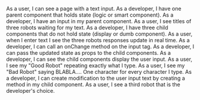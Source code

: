 As a user, I can see a page with a text input.
  As a developer, I have one parent component that holds state (logic or smart component).
  As a developer, I have an input in my parent component.
As a user, I see titles of three robots waiting for my text.
  As a developer, I have three child components that do not hold state (display or dumb component).
As a user, when I enter text I see the three robots responses update in real time.
  As a developer, I can call an onChange method on the input tag.
  As a developer, I can pass the updated state as props to the child components.
  As a developer, I can see the child components display the user input.
As a user, I see my "Good Robot" repeating exactly what I type.
As a user, I see my "Bad Robot" saying BLABLA.... One character for every character I type.
  As a developer, I can create modification to the user input text by creating a method in my child component.
As a user, I see a third robot that is the developer's choice.
